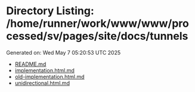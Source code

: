 # Directory Listing: /home/runner/work/www/www/processed/sv/pages/site/docs/tunnels
Generated on: Wed May  7 05:20:53 UTC 2025

- [README.md](README.md)
- [implementation.html.md](implementation.html.md)
- [old-implementation.html.md](old-implementation.html.md)
- [unidirectional.html.md](unidirectional.html.md)
